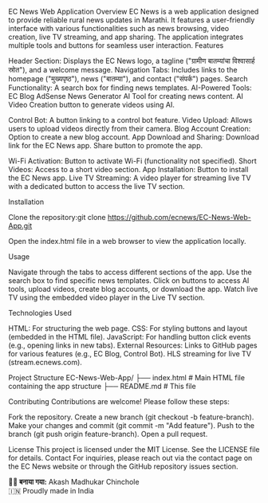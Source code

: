 EC News Web Application
Overview
EC News is a web application designed to provide reliable rural news updates in Marathi. It features a user-friendly interface with various functionalities such as news browsing, video creation, live TV streaming, and app sharing. The application integrates multiple tools and buttons for seamless user interaction.
Features

Header Section: Displays the EC News logo, a tagline ("ग्रामीण बातम्यांचा विश्वासार्ह स्रोत"), and a welcome message.
Navigation Tabs: Includes links to the homepage ("मुख्यपृष्ठ"), news ("बातम्या"), and contact ("संपर्क") pages.
Search Functionality: A search box for finding news templates.
AI-Powered Tools:
EC Blog AdSense News Generator AI Tool for creating news content.
AI Video Creation button to generate videos using AI.


Control Bot: A button linking to a control bot feature.
Video Upload: Allows users to upload videos directly from their camera.
Blog Account Creation: Option to create a new blog account.
App Download and Sharing:
Download link for the EC News app.
Share button to promote the app.


Wi-Fi Activation: Button to activate Wi-Fi (functionality not specified).
Short Videos: Access to a short video section.
App Installation: Button to install the EC News app.
Live TV Streaming: A video player for streaming live TV with a dedicated button to access the live TV section.

Installation

Clone the repository:git clone https://github.com/ecnews/EC-News-Web-App.git


Open the index.html file in a web browser to view the application locally.

Usage

Navigate through the tabs to access different sections of the app.
Use the search box to find specific news templates.
Click on buttons to access AI tools, upload videos, create blog accounts, or download the app.
Watch live TV using the embedded video player in the Live TV section.

Technologies Used

HTML: For structuring the web page.
CSS: For styling buttons and layout (embedded in the HTML file).
JavaScript: For handling button click events (e.g., opening links in new tabs).
External Resources:
Links to GitHub pages for various features (e.g., EC Blog, Control Bot).
HLS streaming for live TV (stream.ecnews.com).



Project Structure
EC-News-Web-App/
├── index.html       # Main HTML file containing the app structure
├── README.md        # This file

Contributing
Contributions are welcome! Please follow these steps:

Fork the repository.
Create a new branch (git checkout -b feature-branch).
Make your changes and commit (git commit -m "Add feature").
Push to the branch (git push origin feature-branch).
Open a pull request.

License
This project is licensed under the MIT License. See the LICENSE file for details.
Contact
For inquiries, please reach out via the contact page on the EC News website or through the GitHub repository issues section.


**🧑‍💻 बनाया गया:** Akash Madhukar Chinchole  
🇮🇳 Proudly made in India
